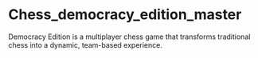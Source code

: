 # Chess_democracy_edition_master
Democracy Edition is a multiplayer chess game that transforms traditional chess into a dynamic, team-based experience.
